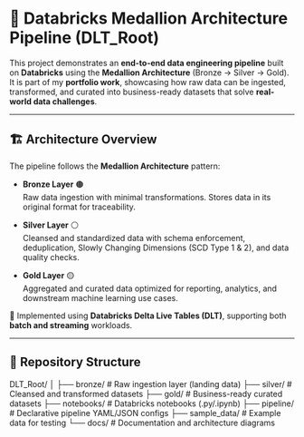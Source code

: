 # 🚀 Databricks Medallion Architecture Pipeline (DLT_Root)

This project demonstrates an **end-to-end data engineering pipeline** built on **Databricks** using the **Medallion Architecture** (Bronze → Silver → Gold).  
It is part of my **portfolio work**, showcasing how raw data can be ingested, transformed, and curated into business-ready datasets that solve **real-world data challenges**.

---

## 🏗️ Architecture Overview

The pipeline follows the **Medallion Architecture** pattern:

- **Bronze Layer** 🟤  
  Raw data ingestion with minimal transformations. Stores data in its original format for traceability.  

- **Silver Layer** ⚪  
  Cleansed and standardized data with schema enforcement, deduplication, Slowly Changing Dimensions (SCD Type 1 & 2), and data quality checks.  

- **Gold Layer** 🟡  
  Aggregated and curated data optimized for reporting, analytics, and downstream machine learning use cases.  

📌 Implemented using **Databricks Delta Live Tables (DLT)**, supporting both **batch and streaming** workloads.

---

## 📂 Repository Structure

DLT_Root/
│
├── bronze/ # Raw ingestion layer (landing data)
├── silver/ # Cleansed and transformed datasets
├── gold/ # Business-ready curated datasets
├── notebooks/ # Databricks notebooks (.py/.ipynb)
├── pipeline/ # Declarative pipeline YAML/JSON configs
├── sample_data/ # Example data for testing
└── docs/ # Documentation and architecture diagrams
